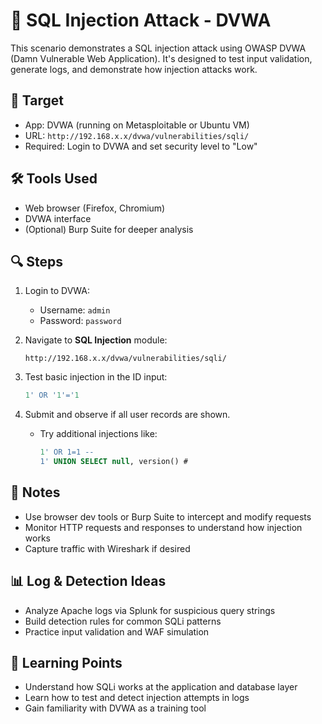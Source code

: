 # 💉 SQL Injection Attack - DVWA

This scenario demonstrates a SQL injection attack using OWASP DVWA (Damn Vulnerable Web Application). It's designed to test input validation, generate logs, and demonstrate how injection attacks work.

## 🎯 Target
- App: DVWA (running on Metasploitable or Ubuntu VM)
- URL: `http://192.168.x.x/dvwa/vulnerabilities/sqli/`
- Required: Login to DVWA and set security level to "Low"

## 🛠️ Tools Used
- Web browser (Firefox, Chromium)
- DVWA interface
- (Optional) Burp Suite for deeper analysis

## 🔍 Steps
1. Login to DVWA:
   - Username: `admin`
   - Password: `password`

2. Navigate to **SQL Injection** module:
   ```
   http://192.168.x.x/dvwa/vulnerabilities/sqli/
   ```

3. Test basic injection in the ID input:
   ```sql
   1' OR '1'='1
   ```

4. Submit and observe if all user records are shown.
   - Try additional injections like:
     ```sql
     1' OR 1=1 --
     1' UNION SELECT null, version() #
     ```

## 📝 Notes
- Use browser dev tools or Burp Suite to intercept and modify requests
- Monitor HTTP requests and responses to understand how injection works
- Capture traffic with Wireshark if desired

## 📊 Log & Detection Ideas
- Analyze Apache logs via Splunk for suspicious query strings
- Build detection rules for common SQLi patterns
- Practice input validation and WAF simulation

## 🧠 Learning Points
- Understand how SQLi works at the application and database layer
- Learn how to test and detect injection attempts in logs
- Gain familiarity with DVWA as a training tool
